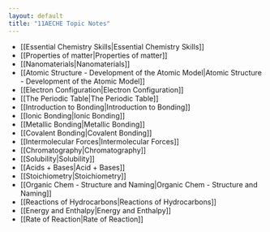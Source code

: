 ```yaml
---
layout: default
title: "11AECHE Topic Notes"
---
```


- [[Essential Chemistry Skills|Essential Chemistry Skills]]
- [[Properties of matter|Properties of matter]]
- [[Nanomaterials|Nanomaterials]]
- [[Atomic Structure - Development of the Atomic Model|Atomic Structure - Development of the Atomic Model]]
- [[Electron Configuration|Electron Configuration]]
- [[The Periodic Table|The Periodic Table]]
- [[Introduction to Bonding|Introduction to Bonding]]
- [[Ionic Bonding|Ionic Bonding]]
- [[Metallic Bonding|Metallic Bonding]]
- [[Covalent Bonding|Covalent Bonding]]
- [[Intermolecular Forces|Intermolecular Forces]]
- [[Chromatography|Chromatography]]
- [[Solubility|Solubility]]
- [[Acids + Bases|Acid + Bases]]
- [[Stoichiometry|Stoichiometry]]
- [[Organic Chem - Structure and Naming|Organic Chem - Structure and Naming]]
- [[Reactions of Hydrocarbons|Reactions of Hydrocarbons]]
- [[Energy and Enthalpy|Energy and Enthalpy]]
- [[Rate of Reaction|Rate of Reaction]]